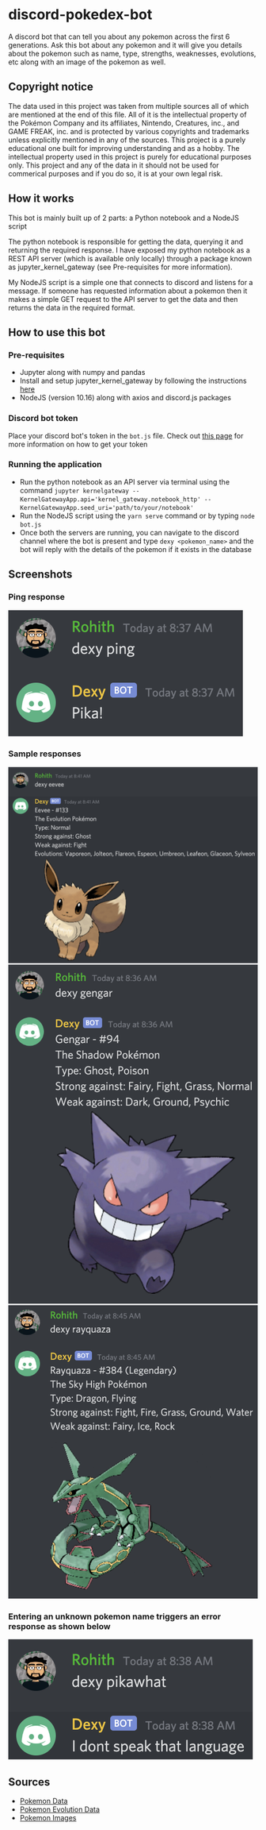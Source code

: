 # discord-pokedex-bot
A discord bot that can tell you about any pokemon across the first 6 generations. Ask this bot about any pokemon and it will give you details about the pokemon such as name, type, strengths, weaknesses, evolutions, etc along with an image of the pokemon as well.

## Copyright notice
The data used in this project was taken from multiple sources all of which are mentioned at the end of this file. All of it is the intellectual property of the Pokémon Company and its affiliates, Nintendo, Creatures, inc., and GAME FREAK, inc. and is protected by various copyrights and trademarks unless explicitly mentioned in any of the sources. This project is a purely educational one built for improving understanding and as a hobby. The intellectual property used in this project is purely for educational purposes only. This project and any of the data in it should not be used for commerical purposes and if you do so, it is at your own legal risk.

## How it works
This bot is mainly built up of 2 parts: a Python notebook and a NodeJS script

The python notebook is responsible for getting the data, querying it and returning the required response. I have exposed my python notebook as a REST API server (which is available only locally) through a package known as jupyter_kernel_gateway (see Pre-requisites for more information).

My NodeJS script is a simple one that connects to discord and listens for a message. If someone has requested information about a pokemon then it makes a simple GET request to the API server to get the data and then returns the data in the required format.

## How to use this bot
### Pre-requisites
* Jupyter along with numpy and pandas
* Install and setup jupyter_kernel_gateway by following the instructions [here](https://ndres.me/post/jupyter-notebook-rest-api/)
* NodeJS (version 10.16) along with axios and discord.js packages

### Discord bot token
Place your discord bot's token in the `bot.js` file. Check out [this page](https://www.sitepoint.com/discord-bot-node-js/) for more information on how to get your token

### Running the application
* Run the python notebook as an API server via terminal using the command `jupyter kernelgateway --KernelGatewayApp.api='kernel_gateway.notebook_http' --KernelGatewayApp.seed_uri='path/to/your/notebook'`
* Run the NodeJS script using the `yarn serve` command or by typing `node bot.js`
* Once both the servers are running, you can navigate to the discord channel where the bot is present and type `dexy <pokemon_name>` and the bot will reply with the details of the pokemon if it exists in the database

## Screenshots
### Ping response
![ping response](images/ping-screenshot.png)

### Sample responses
![eevee](images/eevee.png)
![gengar](images/gengar.png)
![rayquaza](images/rayquaza.png)

### Entering an unknown pokemon name triggers an error response as shown below
![error response](images/wrong-input.png)

## Sources
* [Pokemon Data](https://www.kaggle.com/rounakbanik/pokemon)
* [Pokemon Evolution Data](https://www.kaggle.com/mrdew25/pokemon-database)
* [Pokemon Images](https://www.kaggle.com/kvpratama/pokemon-images-dataset)

